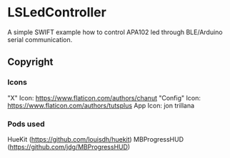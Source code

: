 # LSLedController
A simple SWIFT example how to control APA102 led through BLE/Arduino serial communication.

## Copyright
### Icons
"X" Icon: https://www.flaticon.com/authors/chanut
"Config" Icon: https://www.flaticon.com/authors/tutsplus
App Icon: jon trillana

### Pods used
HueKit (https://github.com/louisdh/huekit)
MBProgressHUD (https://github.com/jdg/MBProgressHUD)
